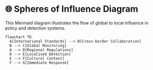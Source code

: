 # 🌐 Spheres of Influence Diagram

This Mermaid diagram illustrates the flow of global to local influence in policy and detection systems.

```mermaid
flowchart TD
  A[International Standards] --> B[Cross-border Collaboration]
  B --> C[Global Monitoring]
  A --> D[Regional Regulations]
  D --> E[Localised Detection]
  E --> F[Cultural Context]
  F --> G[Immediate Response]
